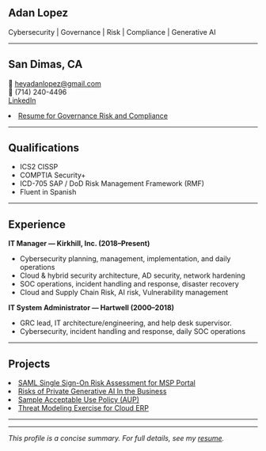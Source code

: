 ## Adan Lopez

Cybersecurity | Governance | Risk | Compliance | Generative AI

---

## San Dimas, CA
📧 heyadanlopez@gmail.com  
📱 (714) 240-4496  
[LinkedIn](https://www.linkedin.com/in/adan-lopez-76947911/)
<li><a href=https://heyadanlopez-a11y.github.io/profiles/Resume-Adan Lopez-GRC (1).pdf">Resume for Governance Risk and Compliance</a></li>


---

## Qualifications
- ICS2 CISSP
- COMPTIA Security+
- ICD-705 SAP / DoD Risk Management Framework (RMF)
- Fluent in Spanish

---

## Experience

**IT Manager — Kirkhill, Inc. (2018–Present)**
- Cybersecurity planning, management, implementation, and daily operations
- Cloud & hybrid security architecture, AD security, network hardening
- SOC operations, incident handling and response, disaster recovery
- Cloud and Supply Chain Risk, AI risk, Vulnerability management

**IT System Administrator — Hartwell (2000–2018)**
- GRC lead, IT architecture/engineering, and help desk supervisor.
- Cybersecurity, incident handling and response, daily SOC operations

---

## Projects
<li><a href=https://heyadanlopez-a11y.github.io/profiles/riskassess-entra-sso-saml.html">SAML Single Sign-On Risk Assessment for MSP Portal</a></li>
<li><a href="https://heyadanlopez-a11y.github.io/profiles/risk-assessment-ai-internal.html">Risks of Private Generative AI In the Business</a></li>
<li><a href="https://heyadanlopez-a11y.github.io/profiles/aup_acceptable_use_policy.html">Sample Acceptable Use Policy (AUP)</a></li>
<li><a href="https://heyadanlopez-a11y.github.io/profiles/erp_threat_model.html">Threat Modeling Exercise for Cloud ERP</a></li>

---



---

_This profile is a concise summary. For full details, see my [resume](#)._ <!-- Replace # with actual resume link when available -->
